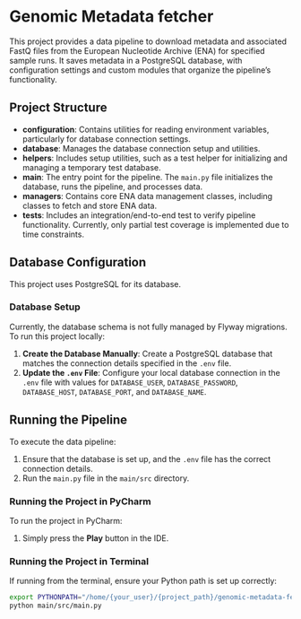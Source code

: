 # Genomic Metadata fetcher

This project provides a data pipeline to download metadata and associated FastQ files from the European Nucleotide Archive (ENA) for specified sample runs. It saves metadata in a PostgreSQL database, with configuration settings and custom modules that organize the pipeline’s functionality.

## Project Structure

- **configuration**: Contains utilities for reading environment variables, particularly for database connection settings.
- **database**: Manages the database connection setup and utilities.
- **helpers**: Includes setup utilities, such as a test helper for initializing and managing a temporary test database.
- **main**: The entry point for the pipeline. The `main.py` file initializes the database, runs the pipeline, and processes data.
- **managers**: Contains core ENA data management classes, including classes to fetch and store ENA data.
- **tests**: Includes an integration/end-to-end test to verify pipeline functionality. Currently, only partial test coverage is implemented due to time constraints.


## Database Configuration

This project uses PostgreSQL for its database.

### Database Setup

Currently, the database schema is not fully managed by Flyway migrations. To run this project locally:
1. **Create the Database Manually**: Create a PostgreSQL database that matches the connection details specified in the `.env` file.
2. **Update the `.env` File**: Configure your local database connection in the `.env` file with values for `DATABASE_USER`, `DATABASE_PASSWORD`, `DATABASE_HOST`, `DATABASE_PORT`, and `DATABASE_NAME`.

## Running the Pipeline

To execute the data pipeline:
1. Ensure that the database is set up, and the `.env` file has the correct connection details.
2. Run the `main.py` file in the `main/src` directory.

### Running the Project in PyCharm

To run the project in PyCharm:
1. Simply press the **Play** button in the IDE.

### Running the Project in Terminal

If running from the terminal, ensure your Python path is set up correctly:
```bash
export PYTHONPATH="/home/{your_user}/{project_path}/genomic-metadata-fetcher:$PYTHONPATH"
python main/src/main.py
